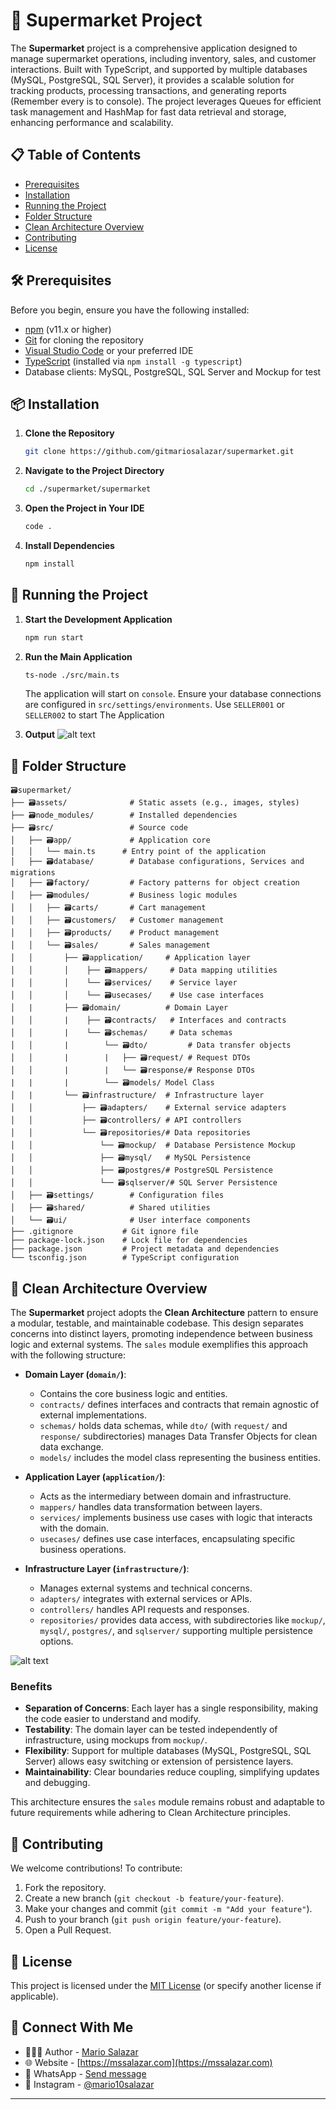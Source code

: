 # 🛒 Supermarket Project

The **Supermarket** project is a comprehensive application designed to manage supermarket operations, including inventory, sales, and customer interactions. Built with TypeScript, and supported by multiple databases (MySQL, PostgreSQL, SQL Server), it provides a scalable solution for tracking products, processing transactions, and generating reports (Remember every is to console). The project leverages Queues for efficient task management and HashMap for fast data retrieval and storage, enhancing performance and scalability.

## 📋 Table of Contents

- [Prerequisites](#-prerequisites)
- [Installation](#-installation)
- [Running the Project](#-running-the-project)
- [Folder Structure](#-folder-structure)
- [Clean Architecture Overview](#-clean-architecture-overview)
- [Contributing](#-contributing)
- [License](#-license)

## 🛠️ Prerequisites

Before you begin, ensure you have the following installed:

- [npm](https://www.npmjs.com/) (v11.x or higher)
- [Git](https://git-scm.com/) for cloning the repository
- [Visual Studio Code](https://code.visualstudio.com/) or your preferred IDE
- [TypeScript](https://www.typescriptlang.org/) (installed via `npm install -g typescript`)
- Database clients: MySQL, PostgreSQL, SQL Server and Mockup for test

## 📦 Installation

1. **Clone the Repository**

   ```bash
   git clone https://github.com/gitmariosalazar/supermarket.git
   ```

2. **Navigate to the Project Directory**

   ```bash
   cd ./supermarket/supermarket
   ```

3. **Open the Project in Your IDE**

   ```bash
   code .
   ```

4. **Install Dependencies**
   ```bash
   npm install
   ```

## 🚀 Running the Project

1. **Start the Development Application**

   ```bash
   npm run start
   ```

2. **Run the Main Application**

   ```bash
   ts-node ./src/main.ts
   ```

   The application will start on `console`. Ensure your database connections are configured in `src/settings/environments`.
   Use `SELLER001` or `SELLER002` to start The Application

3. **Output**
   ![alt text](image.png)

## 📂 Folder Structure

```
🗃️supermarket/
├── 🗃️assets/              # Static assets (e.g., images, styles)
├── 🗃️node_modules/        # Installed dependencies
├── 🗃️src/                 # Source code
│   ├── 🗃️app/             # Application core
│   │   └── main.ts      # Entry point of the application
│   ├── 🗃️database/        # Database configurations, Services and migrations
│   ├── 🗃️factory/         # Factory patterns for object creation
│   ├── 🗃️modules/         # Business logic modules
│   │   ├── 🗃️carts/       # Cart management
│   │   ├── 🗃️customers/   # Customer management
│   │   ├── 🗃️products/    # Product management
│   │   └── 🗃️sales/       # Sales management
│   │       ├── 🗃️application/     # Application layer
│   │       │    ├── 🗃️mappers/     # Data mapping utilities
│   │       │    └── 🗃️services/    # Service layer
│   │       │    └── 🗃️usecases/    # Use case interfaces
│   |       ├── 🗃️domain/          # Domain Layer
│   │       |    ├── 🗃️contracts/   # Interfaces and contracts
│   │       |    └── 🗃️schemas/     # Data schemas
│   │       |        └── 🗃️dto/         # Data transfer objects
│   │       |        |   ├── 🗃️request/ # Request DTOs
│   │       |        |   └── 🗃️response/# Response DTOs
|   |       |        └── 🗃️models/ Model Class
│   |       └── 🗃️infrastructure/  # Infrastructure layer
│   │           ├── 🗃️adapters/    # External service adapters
│   │           ├── 🗃️controllers/ # API controllers
│   │           └── 🗃️repositories/# Data repositories
│   │               └── 🗃️mockup/  # Database Persistence Mockup
│   │               ├── 🗃️mysql/   # MySQL Persistence
│   │               ├── 🗃️postgres/# PostgreSQL Persistence
│   │               └── 🗃️sqlserver/# SQL Server Persistence
│   ├── 🗃️settings/        # Configuration files
│   ├── 🗃️shared/          # Shared utilities
│   └── 🗃️ui/              # User interface components
├── .gitignore           # Git ignore file
├── package-lock.json    # Lock file for dependencies
├── package.json         # Project metadata and dependencies
└── tsconfig.json        # TypeScript configuration
```

## 🧩 Clean Architecture Overview

The **Supermarket** project adopts the **Clean Architecture** pattern to ensure a modular, testable, and maintainable codebase. This design separates concerns into distinct layers, promoting independence between business logic and external systems. The `sales` module exemplifies this approach with the following structure:

- **Domain Layer (`domain/`)**:

  - Contains the core business logic and entities.
  - `contracts/` defines interfaces and contracts that remain agnostic of external implementations.
  - `schemas/` holds data schemas, while `dto/` (with `request/` and `response/` subdirectories) manages Data Transfer Objects for clean data exchange.
  - `models/` includes the model class representing the business entities.

- **Application Layer (`application/`)**:

  - Acts as the intermediary between domain and infrastructure.
  - `mappers/` handles data transformation between layers.
  - `services/` implements business use cases with logic that interacts with the domain.
  - `usecases/` defines use case interfaces, encapsulating specific business operations.

- **Infrastructure Layer (`infrastructure/`)**:
  - Manages external systems and technical concerns.
  - `adapters/` integrates with external services or APIs.
  - `controllers/` handles API requests and responses.
  - `repositories/` provides data access, with subdirectories like `mockup/`, `mysql/`, `postgres/`, and `sqlserver/` supporting multiple persistence options.

![alt text](image-1.png)

### Benefits

- **Separation of Concerns**: Each layer has a single responsibility, making the code easier to understand and modify.
- **Testability**: The domain layer can be tested independently of infrastructure, using mockups from `mockup/`.
- **Flexibility**: Support for multiple databases (MySQL, PostgreSQL, SQL Server) allows easy switching or extension of persistence layers.
- **Maintainability**: Clear boundaries reduce coupling, simplifying updates and debugging.

This architecture ensures the `sales` module remains robust and adaptable to future requirements while adhering to Clean Architecture principles.

## 🤝 Contributing

We welcome contributions! To contribute:

1. Fork the repository.
2. Create a new branch (`git checkout -b feature/your-feature`).
3. Make your changes and commit (`git commit -m "Add your feature"`).
4. Push to your branch (`git push origin feature/your-feature`).
5. Open a Pull Request.

## 📜 License

This project is licensed under the [MIT License](LICENSE) (or specify another license if applicable).

## 📱 Connect With Me

- 👨🏻‍💻 Author - [Mario Salazar](https://mssalazar.com)
- 🌐 Website - [https://mssalazar.com](https://mssalazar.com)
- 📲 WhatsApp - [Send message](https://wa.link/pl94td)
- 📸 Instagram - [@mario10salazar](https://www.instagram.com/mario10salazar/)

---
